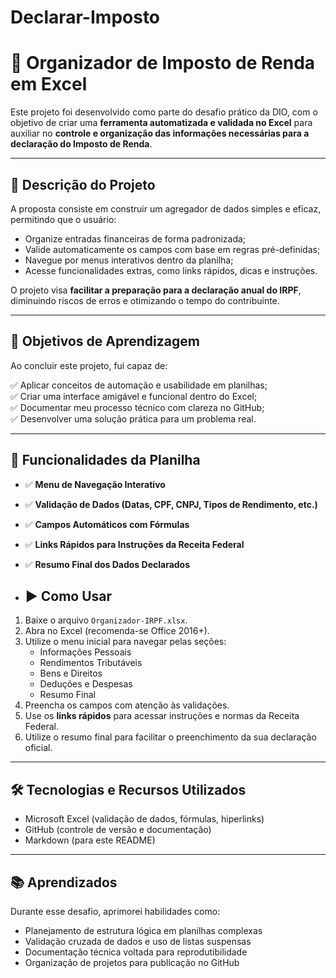 # Declarar-Imposto
# 🧾 Organizador de Imposto de Renda em Excel

Este projeto foi desenvolvido como parte do desafio prático da DIO, com o objetivo de criar uma **ferramenta automatizada e validada no Excel** para auxiliar no **controle e organização das informações necessárias para a declaração do Imposto de Renda**.

---

## 📌 Descrição do Projeto

A proposta consiste em construir um agregador de dados simples e eficaz, permitindo que o usuário:
- Organize entradas financeiras de forma padronizada;
- Valide automaticamente os campos com base em regras pré-definidas;
- Navegue por menus interativos dentro da planilha;
- Acesse funcionalidades extras, como links rápidos, dicas e instruções.

O projeto visa **facilitar a preparação para a declaração anual do IRPF**, diminuindo riscos de erros e otimizando o tempo do contribuinte.

---

## 🎯 Objetivos de Aprendizagem

Ao concluir este projeto, fui capaz de:

✅ Aplicar conceitos de automação e usabilidade em planilhas;  
✅ Criar uma interface amigável e funcional dentro do Excel;  
✅ Documentar meu processo técnico com clareza no GitHub;  
✅ Desenvolver uma solução prática para um problema real.

---

## 🧰 Funcionalidades da Planilha

- ✅ **Menu de Navegação Interativo**
- ✅ **Validação de Dados (Datas, CPF, CNPJ, Tipos de Rendimento, etc.)**
- ✅ **Campos Automáticos com Fórmulas**
- ✅ **Links Rápidos para Instruções da Receita Federal**
- ✅ **Resumo Final dos Dados Declarados**

- ## ▶️ Como Usar

1. Baixe o arquivo `Organizador-IRPF.xlsx`.
2. Abra no Excel (recomenda-se Office 2016+).
3. Utilize o menu inicial para navegar pelas seções:
   - Informações Pessoais
   - Rendimentos Tributáveis
   - Bens e Direitos
   - Deduções e Despesas
   - Resumo Final
4. Preencha os campos com atenção às validações.
5. Use os **links rápidos** para acessar instruções e normas da Receita Federal.
6. Utilize o resumo final para facilitar o preenchimento da sua declaração oficial.

---

## 🛠️ Tecnologias e Recursos Utilizados

- Microsoft Excel (validação de dados, fórmulas, hiperlinks)
- GitHub (controle de versão e documentação)
- Markdown (para este README)

---

## 📚 Aprendizados

Durante esse desafio, aprimorei habilidades como:
- Planejamento de estrutura lógica em planilhas complexas
- Validação cruzada de dados e uso de listas suspensas
- Documentação técnica voltada para reprodutibilidade
- Organização de projetos para publicação no GitHub
